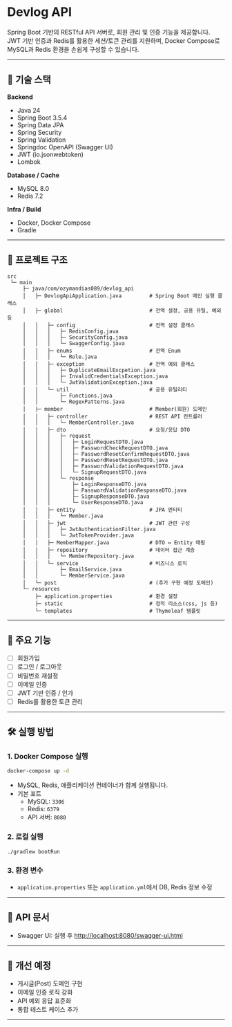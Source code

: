 # Devlog API

Spring Boot 기반의 RESTful API 서버로, 회원 관리 및 인증 기능을 제공합니다.  
JWT 기반 인증과 Redis를 활용한 세션/토큰 관리를 지원하며, Docker Compose로 MySQL과 Redis 환경을 손쉽게 구성할 수 있습니다.

---

## 🚀 기술 스택

**Backend**
- Java 24
- Spring Boot 3.5.4
- Spring Data JPA
- Spring Security
- Spring Validation
- Springdoc OpenAPI (Swagger UI)
- JWT (io.jsonwebtoken)
- Lombok

**Database / Cache**
- MySQL 8.0
- Redis 7.2

**Infra / Build**
- Docker, Docker Compose
- Gradle

---

## 📂 프로젝트 구조

```plaintext
src
 └─ main
     ├─ java/com/ozymandias089/devlog_api
     │   ├─ DevlogApiApplication.java         # Spring Boot 메인 실행 클래스
     │   ├─ global                            # 전역 설정, 공용 유틸, 예외 등
     │   │   ├─ config                        # 전역 설정 클래스
     │   │   │   ├─ RedisConfig.java
     │   │   │   ├─ SecurityConfig.java
     │   │   │   └─ SwaggerConfig.java
     │   │   ├─ enums                         # 전역 Enum
     │   │   │   └─ Role.java
     │   │   ├─ exception                     # 전역 예외 클래스
     │   │   │   ├─ DuplicateEmailExcpetion.java
     │   │   │   ├─ InvalidCredentialsException.java
     │   │   │   └─ JwtValidationException.java
     │   │   └─ util                          # 공용 유틸리티
     │   │       ├─ Functions.java
     │   │       └─ RegexPatterns.java
     │   ├─ member                            # Member(회원) 도메인
     │   │   ├─ controller                    # REST API 컨트롤러
     │   │   │   └─ MemberController.java
     │   │   ├─ dto                           # 요청/응답 DTO
     │   │   │   ├─ request
     │   │   │   │   ├─ LoginRequestDTO.java
     │   │   │   │   ├─ PasswordCheckRequestDTO.java
     │   │   │   │   ├─ PasswordResetConfirmRequestDTO.java
     │   │   │   │   ├─ PasswordResetRequestDTO.java
     │   │   │   │   ├─ PasswordValidationRequestDTO.java
     │   │   │   │   └─ SignupRequestDTO.java
     │   │   │   └─ response
     │   │   │       ├─ LoginResponseDTO.java
     │   │   │       ├─ PasswordValidationResponseDTO.java
     │   │   │       ├─ SignupResponseDTO.java
     │   │   │       └─ UserResponseDTO.java
     │   │   ├─ entity                        # JPA 엔티티
     │   │   │   └─ Member.java
     │   │   ├─ jwt                           # JWT 관련 구성
     │   │   │   ├─ JwtAuthenticationFilter.java
     │   │   │   └─ JwtTokenProvider.java
     │   │   ├─ MemberMapper.java             # DTO ↔ Entity 매핑
     │   │   ├─ repository                    # 데이터 접근 계층
     │   │   │   └─ MemberRepository.java
     │   │   └─ service                       # 비즈니스 로직
     │   │       ├─ EmailService.java
     │   │       └─ MemberService.java
     │   └─ post                              # (추가 구현 예정 도메인)
     └─ resources
         ├─ application.properties            # 환경 설정
         ├─ static                            # 정적 리소스(css, js 등)
         └─ templates                         # Thymeleaf 템플릿
```

---

## 📜 주요 기능
- [ ] 회원가입
- [ ] 로그인 / 로그아웃
- [ ] 비밀번호 재설정
- [ ] 이메일 인증
- [ ] JWT 기반 인증 / 인가
- [ ] Redis를 활용한 토큰 관리

---

## 🛠️ 실행 방법

### 1. Docker Compose 실행
```bash
docker-compose up -d
```
- MySQL, Redis, 애플리케이션 컨테이너가 함께 실행됩니다.
- 기본 포트
    - MySQL: `3306`
    - Redis: `6379`
    - API 서버: `8080`

### 2. 로컬 실행
```bash
./gradlew bootRun
```

### 3. 환경 변수
- `application.properties` 또는 `application.yml`에서 DB, Redis 정보 수정

---

## 📄 API 문서
- Swagger UI: 실행 후 [http://localhost:8080/swagger-ui.html](http://localhost:8080/swagger-ui.html)

---

## 📌 개선 예정
- 게시글(Post) 도메인 구현
- 이메일 인증 로직 강화
- API 예외 응답 표준화
- 통합 테스트 케이스 추가

---